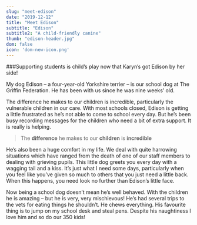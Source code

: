 ```yaml
---
slug: "meet-edison"
date: "2019-12-12"
title: "Meet Edison"
subtitle: "Edison"
subtitle2: "A child-friendly canine"
thumb: "edison-header.jpg"
dom: false
icon: 'dom-new-icon.png'
---
```


###Supporting students is child’s play now that Karyn’s got Edison by her side!

My dog Edison – a four-year-old Yorkshire terrier – is our school dog at The Griffin Federation. He has been with us since he was nine weeks’ old.

The difference he makes to our children is incredible, particularly the vulnerable children in our care. With most schools closed, Edison is getting a little frustrated as he’s not able to come to school every day. But he’s been busy recording messages for the children who need a bit of extra support. It is really is helping.

> The **difference** he makes to our **children** is **incredible**

He’s also been a huge comfort in my life. We deal with quite harrowing situations which have ranged from the death of one of our staff members to dealing with grieving pupils. This little dog greets you every day with a wagging tail and a kiss. It’s just what I need some days, particularly when you feel like you’ve given so much to others that you just need a little back. When this happens, you need look no further than Edison’s little face.

Now being a school dog doesn’t mean he’s well behaved. With the children he is amazing – but he is very, very mischievous! He’s had several trips to the vets for eating things he shouldn’t. He chews everything. His favourite thing is to jump on my school desk and steal pens. Despite his naughtiness I love him and so do our 350 kids!